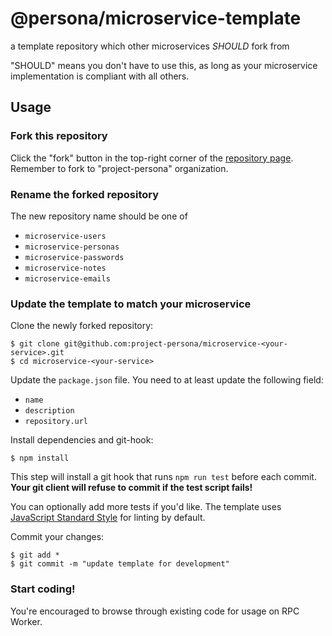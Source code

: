 # @persona/microservice-template

a template repository which other microservices *SHOULD* fork from

"SHOULD" means you don't have to use this, as long as your microservice implementation is compliant with all others.

## Usage

### Fork this repository

Click the "fork" button in the top-right corner of the [repository page](https://github.com/project-persona/microservice-template).
Remember to fork to "project-persona" organization. 

### Rename the forked repository

The new repository name should be one of
- `microservice-users`
- `microservice-personas`
- `microservice-passwords`
- `microservice-notes`
- `microservice-emails`

### Update the template to match your microservice

Clone the newly forked repository:

```
$ git clone git@github.com:project-persona/microservice-<your-service>.git
$ cd microservice-<your-service>
```

Update the `package.json` file. You need to at least update the following field:

- `name`
- `description`
- `repository.url`

Install dependencies and git-hook:

```
$ npm install
```

This step will install a git hook that runs `npm run test` before each commit. **Your git client will refuse to commit 
if the test script fails!**  

You can optionally add more tests if  you'd like. The template uses [JavaScript Standard Style](https://standardjs.com/) 
for linting by default.

Commit your changes:

```
$ git add *
$ git commit -m "update template for development"
```

### Start coding!

You're encouraged to browse through existing code for usage on RPC Worker.